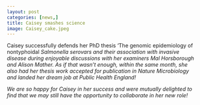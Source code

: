 ```yaml
---
layout: post
categories: [news,]
title: Caisey smashes science
image: Caisey_cake.jpeg
---
```

Caisey successfully defends her PhD thesis ‘The genomic epidemiology of nontyphoidal <i>Salmonella<i/> serovars and their association with invasive disease during enjoyable discussions with her examiners Mal Horsborough and Alison Mather. As if that wasn’t enough, within the same month, she also had her thesis work accepted for publication in Nature Microbiology and landed her dream job at Public Health England! 

We are so happy for Caisey in her success and were mutually delighted to find that we may still have the opportunity to collaborate in her new role!
